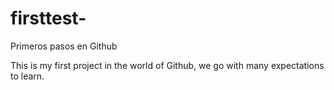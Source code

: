 # firsttest-
Primeros pasos en Github


This is my first project in the world of Github, we go with many expectations to learn.

